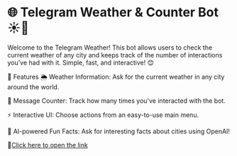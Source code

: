 <h1>🌐 Telegram Weather & Counter Bot ☀️🔢</h1>

Welcome to the Telegram Weather! This bot allows users to check the current weather of any city and keeps track of the number of interactions you’ve had with it. Simple, fast, and interactive! 😊

📝 Features
🌦 Weather Information: Ask for the current weather in any city around the world.

🔢 Message Counter: Track how many times you've interacted with the bot.

⚡️ Interactive UI: Choose actions from an easy-to-use main menu.

💬 AI-powered Fun Facts: Ask for interesting facts about cities using OpenAI!

🚀<a href="t.me/ClimaYaBot">Click here to open the link </a>
